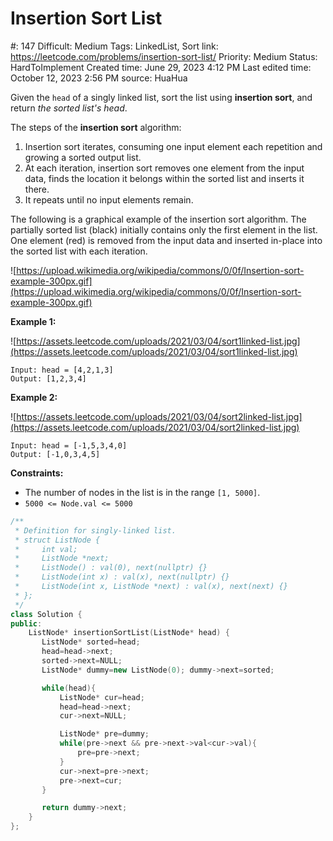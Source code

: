 # Insertion Sort List

#: 147
Difficult: Medium
Tags: LinkedList, Sort
link: https://leetcode.com/problems/insertion-sort-list/
Priority: Medium
Status: HardToImplement
Created time: June 29, 2023 4:12 PM
Last edited time: October 12, 2023 2:56 PM
source: HuaHua

Given the `head` of a singly linked list, sort the list using **insertion sort**, and return *the sorted list's head*.

The steps of the **insertion sort** algorithm:

1. Insertion sort iterates, consuming one input element each repetition and growing a sorted output list.
2. At each iteration, insertion sort removes one element from the input data, finds the location it belongs within the sorted list and inserts it there.
3. It repeats until no input elements remain.

The following is a graphical example of the insertion sort algorithm. The partially sorted list (black) initially contains only the first element in the list. One element (red) is removed from the input data and inserted in-place into the sorted list with each iteration.

![https://upload.wikimedia.org/wikipedia/commons/0/0f/Insertion-sort-example-300px.gif](https://upload.wikimedia.org/wikipedia/commons/0/0f/Insertion-sort-example-300px.gif)

**Example 1:**

![https://assets.leetcode.com/uploads/2021/03/04/sort1linked-list.jpg](https://assets.leetcode.com/uploads/2021/03/04/sort1linked-list.jpg)

```
Input: head = [4,2,1,3]
Output: [1,2,3,4]

```

**Example 2:**

![https://assets.leetcode.com/uploads/2021/03/04/sort2linked-list.jpg](https://assets.leetcode.com/uploads/2021/03/04/sort2linked-list.jpg)

```
Input: head = [-1,5,3,4,0]
Output: [-1,0,3,4,5]

```

**Constraints:**

- The number of nodes in the list is in the range `[1, 5000]`.
- `5000 <= Node.val <= 5000`

```cpp
/**
 * Definition for singly-linked list.
 * struct ListNode {
 *     int val;
 *     ListNode *next;
 *     ListNode() : val(0), next(nullptr) {}
 *     ListNode(int x) : val(x), next(nullptr) {}
 *     ListNode(int x, ListNode *next) : val(x), next(next) {}
 * };
 */
class Solution {
public:
    ListNode* insertionSortList(ListNode* head) {
       ListNode* sorted=head; 
       head=head->next;
       sorted->next=NULL;
       ListNode* dummy=new ListNode(0); dummy->next=sorted;

       while(head){
           ListNode* cur=head;
           head=head->next;
           cur->next=NULL;

           ListNode* pre=dummy;
           while(pre->next && pre->next->val<cur->val){
               pre=pre->next;
           }
           cur->next=pre->next;
           pre->next=cur;
       }

       return dummy->next;
    }
};
```